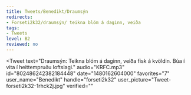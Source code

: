 ```yaml
---
title: Tweets/Benedikt/Draumsýn
redirects:
- Forseti2k32/draumsýn/ teikna blóm á daginn, veiða
tags:
- Tweets
level: B2
reviewed: no
---
```


<Tweet
text="Draumsýn: Teikna blóm á daginn, veiða fisk á kvöldin. Búa í vita í heittempruðu loftslagi."
audio="KRFC.mp3"
id="802486242382184448"
date="1480162604000"
favorites="7"
user_name="Benedikt"
handle="forseti2k32"
user_picture="Tweet-forseti2k32-1rhck2j.jpg"
verified=""
></Tweet>

